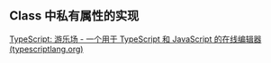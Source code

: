 ## Class 中私有属性的实现

[TypeScript: 游乐场 - 一个用于 TypeScript 和 JavaScript 的在线编辑器 (typescriptlang.org)](https://www.typescriptlang.org/zh/play?ts=4.3.5#code/MYGwhgzhAEBiD29oG8BQ1oGILwLYFMBZfAFwAt4ATACgEoV0NoB6ZgOg8YF9GBzUrDgIA1MCACu+OgybQATqXFyAdtACMABg0BubowAO4gEYgAlsGLkq0tLNbQAKmXwR80AO7w5AazaMM9gDqbsBgqmDAwC4w+nKmAG5gJPgAtMpgBJTQBLhG+HIwpsoQppRu5KYwoJAQfrIVtdh4RKQUNLS6sgokSqoNbE0iYpKd0Dw8qEA)


